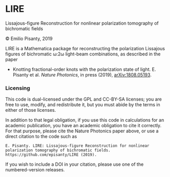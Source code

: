 ﻿LIRE
====

Lissajous-figure Reconstruction for nonlinear polarization tomography of bichromatic fields

© Emilio Pisanty, 2019

LIRE is a Mathematica package for reconstructing the polarization Lissajous figures of bichromatic ω:2ω light-beam combinations, as described in the paper

 - Knotting fractional-order knots with the polarization state of light. E. Pisanty et al. *Nature Photonics*, in press (2019), [arXiv:1808.05193](https://arxiv.org/abs/1808.05193).




### Licensing

This code is dual-licensed under the GPL and CC-BY-SA licenses; you are free to use, modify, and redistribute it, but you must abide by the terms in either of those licenses.

In addition to that legal obligation, if you use this code in calculations for an academic publication, you have an academic obligation to cite it correctly. For that purpose, please cite the Nature Photonics paper above, or use a direct citation to the code such as

    E. Pisanty. LIRE: Lissajous-figure Reconstruction for nonlinear polarization tomography of bichromatic fields. https://github.com/episanty/LIRE (2019).
    
If you wish to include a DOI in your citation, please use one of the numbered-version releases.